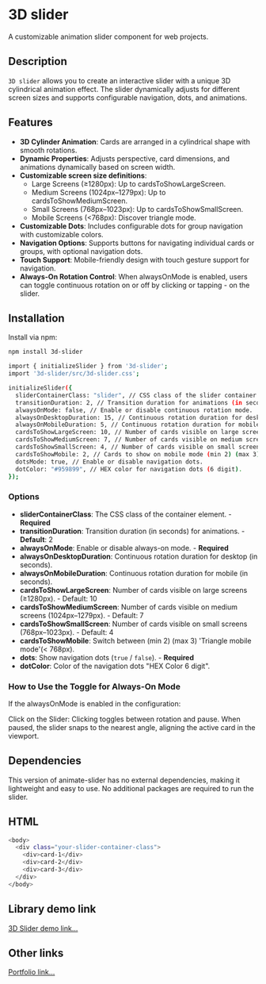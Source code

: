 # 3D slider

A customizable animation slider component for web projects.

## Description

`3D slider` allows you to create an interactive slider with a unique 3D cylindrical animation effect. The slider dynamically adjusts for different screen sizes and supports configurable navigation, dots, and animations.

## Features

- **3D Cylinder Animation**: Cards are arranged in a cylindrical shape with smooth rotations.
- **Dynamic Properties**: Adjusts perspective, card dimensions, and animations dynamically based on screen width.
- **Customizable screen size definitions**:
  - Large Screens (≥1280px): Up to cardsToShowLargeScreen.
  - Medium Screens (1024px–1279px): Up to cardsToShowMediumScreen.
  - Small Screens (768px–1023px): Up to cardsToShowSmallScreen.
  - Mobile Screens (<768px): Discover triangle mode.
- **Customizable Dots**: Includes configurable dots for group navigation with customizable colors.
- **Navigation Options**: Supports buttons for navigating individual cards or groups, with optional navigation dots.
- **Touch Support**: Mobile-friendly design with touch gesture support for navigation.
- **Always-On Rotation Control**: When alwaysOnMode is enabled, users can toggle continuous rotation on or off by clicking or tapping - on the slider.

## Installation

Install via npm:

```bash
npm install 3d-slider
```

```bash
import { initializeSlider } from '3d-slider';
import '3d-slider/src/3d-slider.css';

initializeSlider({
  sliderContainerClass: "slider", // CSS class of the slider container - Required
  transitionDuration: 2, // Transition duration for animations (in seconds) - Default: 2
  alwaysOnMode: false, // Enable or disable continuous rotation mode.
  alwaysOnDesktopDuration: 15, // Continuous rotation duration for desktop (in seconds) - Recommend: 15
  alwaysOnMobileDuration: 5, // Continuous rotation duration for mobile (in seconds) - Recommend: 5
  cardsToShowLargeScreen: 10, // Number of cards visible on large screens (≥1280px) - Default: 10
  cardsToShowMediumScreen: 7, // Number of cards visible on medium screens (1024px–1279px) - Default: 7
  cardsToShowSmallScreen: 4, // Number of cards visible on small screens (768px–1023px) - Default: 4
  cardsToShowMobile: 2, // Cards to show on mobile mode (min 2) (max 3) 'Triangle mode' (<768px) - Default: 2
  dotsMode: true, // Enable or disable navigation dots.
  dotColor: "#959899", // HEX color for navigation dots (6 digit).
});

```

### Options

- **sliderContainerClass**: The CSS class of the container element. - **Required**
- **transitionDuration**: Transition duration (in seconds) for animations. - **Default**: 2
- **alwaysOnMode**: Enable or disable always-on mode. - **Required**
- **alwaysOnDesktopDuration**: Continuous rotation duration for desktop (in seconds).
- **alwaysOnMobileDuration**: Continuous rotation duration for mobile (in seconds).
- **cardsToShowLargeScreen**: Number of cards visible on large screens (≥1280px). - Default: 10
- **cardsToShowMediumScreen**: Number of cards visible on medium screens (1024px–1279px). - Default: 7
- **cardsToShowSmallScreen**: Number of cards visible on small screens (768px–1023px). - Default: 4
- **cardsToShowMobile**: Switch between (min 2) (max 3) 'Triangle mobile mode'(< 768px).
- **dots**: Show navigation dots (`true` / `false`). - **Required**
- **dotColor**: Color of the navigation dots "HEX Color 6 digit".

### How to Use the Toggle for Always-On Mode

If the alwaysOnMode is enabled in the configuration:

Click on the Slider:
Clicking toggles between rotation and pause.
When paused, the slider snaps to the nearest angle, aligning the active card in the viewport.

## Dependencies

This version of animate-slider has no external dependencies, making it lightweight and easy to use. No additional packages are required to run the slider.

## HTML

```bash
<body>
  <div class="your-slider-container-class">
    <div>card-1</div>
    <div>card-2</div>
    <div>card-3</div>
  </div>
</body>
```

## Library demo link

[3D Slider demo link...](https://luayabbas1981.github.io/3d-slider-demo/)

## Other links

[Portfolio link...](https://luayabbas1981.github.io/portfolio-last/)
